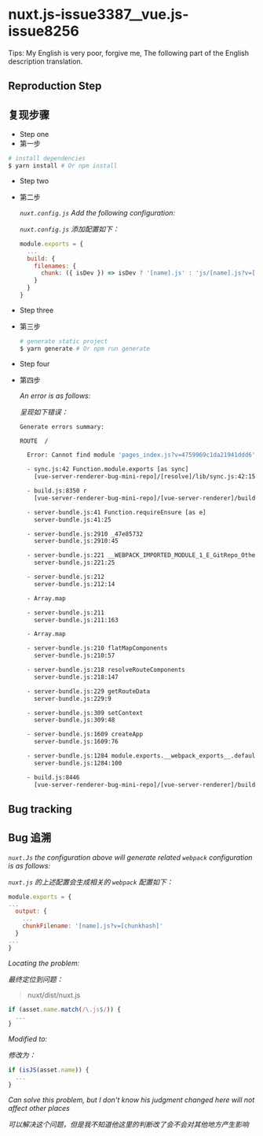 # nuxt.js-issue3387__vue.js-issue8256

Tips: My English is very poor, forgive me, The following part of the English description translation.

## Reproduction Step
## 复现步骤

- Step one
- 第一步
``` bash
# install dependencies
$ yarn install # Or npm install
```

- Step two
- 第二步

  *`nuxt.config.js` Add the following configuration:*

  *`nuxt.config.js` 添加配置如下：*

  ```javascript
  module.exports = {
    ...
    build: {
      filenames: {
        chunk: ({ isDev }) => isDev ? '[name].js' : 'js/[name].js?v=[chunkhash:7]'
      }
    }
  }
  ```

- Step three
- 第三步

  ``` bash
  # generate static project
  $ yarn generate # Or npm run generate
  ```

- Step four
- 第四步

  *An error is as follows:*

  *呈现如下错误：*

  ```bash
  Generate errors summary:

  ROUTE  /

    Error: Cannot find module 'pages_index.js?v=4759969c1da21941ddd6' from 'E:\GitRepo-Other\vue-server-renderer-bug-mini-repo'

    - sync.js:42 Function.module.exports [as sync]
      [vue-server-renderer-bug-mini-repo]/[resolve]/lib/sync.js:42:15

    - build.js:8350 r
      [vue-server-renderer-bug-mini-repo]/[vue-server-renderer]/build.js:8350:44

    - server-bundle.js:41 Function.requireEnsure [as e]
      server-bundle.js:41:25

    - server-bundle.js:2910 _47e85732
      server-bundle.js:2910:45

    - server-bundle.js:221 __WEBPACK_IMPORTED_MODULE_1_E_GitRepo_Other_vue_server_renderer_bug_mini_repo_node_modules_babel_runtime_core_js_promise___default.a.all.flatMapComponents
      server-bundle.js:221:25

    - server-bundle.js:212
      server-bundle.js:212:14

    - Array.map

    - server-bundle.js:211
      server-bundle.js:211:163

    - Array.map

    - server-bundle.js:210 flatMapComponents
      server-bundle.js:210:57

    - server-bundle.js:218 resolveRouteComponents
      server-bundle.js:218:147

    - server-bundle.js:229 getRouteData
      server-bundle.js:229:9

    - server-bundle.js:309 setContext
      server-bundle.js:309:48

    - server-bundle.js:1609 createApp
      server-bundle.js:1609:76

    - server-bundle.js:1284 module.exports.__webpack_exports__.default
      server-bundle.js:1284:100

    - build.js:8446
      [vue-server-renderer-bug-mini-repo]/[vue-server-renderer]/build.js:8446:15
  ```

## Bug tracking
## Bug 追溯

  *` nuxt.Js ` the configuration above will generate related ` webpack ` configuration is as follows:*

  *` nuxt.js ` 的上述配置会生成相关的 `webpack` 配置如下：*

  ```javascript
  module.exports = {
  ...
    output: {
      ...
      chunkFilename: '[name].js?v=[chunkhash]'
    }
  ...
  }
  ```

  *Locating the problem:*

  *最终定位到问题：*

  > nuxt/dist/nuxt.js

  ```javascript
  if (asset.name.match(/\.js$/)) {
    ...
  }
  ```

  *Modified to:*

  *修改为：*

  ```javascript
  if (isJS(asset.name)) {
    ...
  }
  ```

  *Can solve this problem, but I don't know his judgment changed here will not affect other places*

  *可以解决这个问题，但是我不知道他这里的判断改了会不会对其他地方产生影响*
